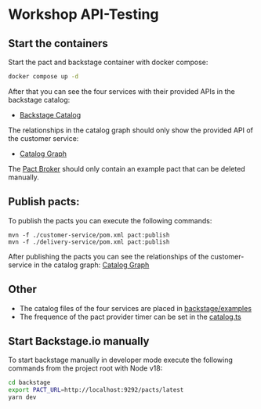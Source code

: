 # Workshop API-Testing

## Start the containers
Start the pact and backstage container with docker compose:

```sh
docker compose up -d 
```

After that you can see the four services with their provided APIs in the backstage catalog:
- [Backstage Catalog](http://localhost:7007/)

The relationships in the catalog graph should only show the provided API of the customer service: 
- [Catalog Graph](http://localhost:7007/catalog-graph?rootEntityRefs%5B%5D=component%3Adefault%2Fcustomer-service&maxDepth=%E2%88%9E&selectedKinds%5B%5D=api&selectedKinds%5B%5D=component&unidirectional=false&mergeRelations=true&direction=LR&showFilters=true)

The [Pact Broker](http://localhost:9292/) should only contain an example pact that can be deleted manually.

## Publish pacts:

To publish the pacts you can execute the following commands:
```
mvn -f ./customer-service/pom.xml pact:publish
mvn -f ./delivery-service/pom.xml pact:publish
```

After publishing the pacts you can see the relationships of the customer-service in the catalog graph: [Catalog Graph](http://localhost:7007/catalog-graph?rootEntityRefs%5B%5D=component%3Adefault%2Fcustomer-service&maxDepth=%E2%88%9E&selectedKinds%5B%5D=api&selectedKinds%5B%5D=component&unidirectional=false&mergeRelations=true&direction=LR&showFilters=true)


## Other

- The catalog files of the four services are placed in [backstage/examples](backstage/examples)
- The frequence of the pact provider timer can be set in the [catalog.ts](backstage/packages/backend/src/plugins/catalog.ts)

## Start Backstage.io manually

To start backstage manually in developer mode execute the following commands from the project root with Node v18:
```sh
cd backstage
export PACT_URL=http://localhost:9292/pacts/latest
yarn dev
```
